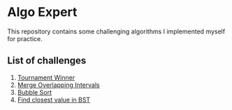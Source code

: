 # Algo Expert

This repository contains some challenging algorithms I implemented myself for practice.

## List of challenges
1. [Tournament Winner](https://www.algoexpert.io/questions/tournament-winner)
2. [Merge Overlapping Intervals](https://www.algoexpert.io/questions/merge-overlapping-intervals)
3. [Bubble Sort](https://www.algoexpert.io/questions/bubble-sort)
4. [Find closest value in BST](https://www.algoexpert.io/questions/find-closest-value-in-bst)
